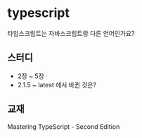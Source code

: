 # typescript
타입스크립트는 자바스크립트랑 다른 언어인가요?

## 스터디
- 2장 ~ 5장
- 2.1.5 ~ latest 에서 바뀐 것은?

## 교재
Mastering TypeScript - Second Edition
